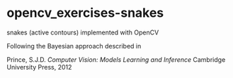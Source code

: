 opencv_exercises-snakes
=======================

snakes (active contours) implemented with OpenCV

Following the Bayesian approach described in 

Prince, S.J.D.
*Computer Vision: Models Learning and Inference*
Cambridge University Press, 2012
